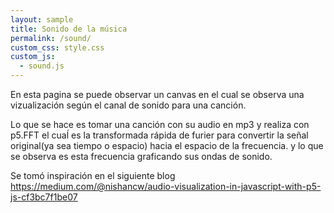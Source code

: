 ```yaml
---
layout: sample
title: Sonido de la música
permalink: /sound/
custom_css: style.css
custom_js:
  - sound.js
---
```

En esta pagina se puede observar un canvas en el cual se observa una vizualización según el canal de sonido para una canción. 

Lo que se hace es tomar una canción con su audio en mp3 y realiza con p5.FFT el cuaĺ es la transformada rápida de furier para convertir la señal original(ya sea tiempo o espacio) hacia el espacio de la frecuencia. y lo que se observa es esta frecuencia graficando sus ondas de sonido. 


<div class="sound" id='sonido'></div>

Se tomó inspiración en el siguiente blog https://medium.com/@nishancw/audio-visualization-in-javascript-with-p5-js-cf3bc7f1be07